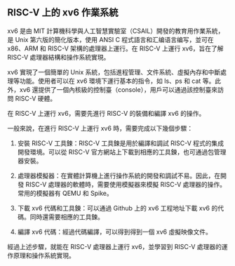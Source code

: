 ## RISC-V 上的 xv6 作業系統

xv6 是由 MIT 計算機科學與人工智慧實驗室（CSAIL）開發的教育用作業系統，是 Unix 第六版的簡化版本，使用 ANSI C 程式語言和汇编语言编写，並可在 x86、ARM 和 RISC-V 架構的處理器上運行。在 RISC-V 上運行 xv6，旨在了解 RISC-V 處理器結構和操作系統實現。

xv6 實現了一個簡單的 Unix 系統，包括進程管理、文件系統、虛擬內存和中斷處理等功能。使用者可以在 xv6 環境下運行基本的指令，如 ls、ps 和 cat 等。此外，xv6 還提供了一個內核級的控制臺（console），用戶可以通過該控制臺來訪問 RISC-V 硬體。

在 RISC-V 上運行 xv6，需要先進行 RISC-V 的裝備和編譯 xv6 的操作。

一般來說，在進行 RISC-V 上運行 xv6 時，需要完成以下幾個步驟：

1. 安裝 RISC-V 工具鍊：RISC-V 工具鍊是用於編譯和調試 RISC-V 程式的集成開發環境。可以從 RISC-V 官方網站上下載到相應的工具鍊，也可通過包管理器安裝。

2. 處理器模擬器：在實體計算機上進行操作系統的開發和調試不易。因此，在開發 RISC-V 處理器的軟體時，需要使用模擬器來模擬 RISC-V 處理器的操作。常用的模擬器有 QEMU 和 Spike。

3. 下載 xv6 代碼和工具鍊：可以通過 Github 上的 xv6 工程地址下載 xv6 的代碼。同時還需要相應的工具鍊。

4. 編譯 xv6 代碼：經過代碼編譯，可以得到得到一個 xv6 虛擬映像文件。

經過上述步驟，就能在 RISC-V 處理器上運行 xv6，並學習到 RISC-V 處理器的運作原理和操作系統實現。
